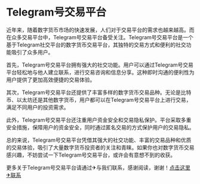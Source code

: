 # Telegram号交易平台

近年来，随着数字货币市场的快速发展，人们对于交易平台的需求也越来越高。而在众多交易平台中，Telegram号交易平台备受关注。Telegram号交易平台是一个基于Telegram社交平台的数字货币交易平台，其独特的交易方式和便利的社交功能吸引了众多用户。

首先，Telegram号交易平台拥有强大的社交功能。用户可以通过Telegram号交易平台轻松地与他人建立联系，进行交易咨询和信息分享。这种即时沟通的便利性为用户提供了更加高效便捷的交易体验。

其次，Telegram号交易平台还提供了丰富多样的数字货币交易品种。无论是比特币、以太坊还是其他数字货币，用户都可以在Telegram号交易平台上进行交易，满足不同用户的投资需求。

此外，Telegram号交易平台还注重用户资金安全和交易隐私保护。平台采取多重安全措施，保障用户的资金安全，同时通过匿名交易的方式保护用户的交易隐私。

总的来说，Telegram号交易平台凭借其强大的社交功能、丰富的交易品种和优质的交易体验，吸引了大量数字货币投资者的关注和青睐。如果你也对数字货币交易感兴趣，不妨尝试一下Telegram号交易平台，或许会有意想不到的收获。

更多关于Telegram号交易平台请通过✈与我们联系，感谢阅读，谢谢！[点击这里✈联系](https://t.me/LM999bot)